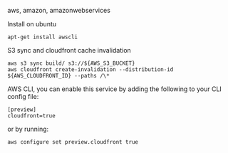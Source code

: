 aws, amazon, amazonwebservices

Install on ubuntu

    apt-get install awscli

S3 sync and cloudfront cache invalidation

    aws s3 sync build/ s3://${AWS_S3_BUCKET}
    aws cloudfront create-invalidation --distribution-id ${AWS_CLOUDFRONT_ID} --paths /\*


AWS CLI, you can enable this service by adding the following to your CLI
config file:

    [preview]
    cloudfront=true

or by running:

    aws configure set preview.cloudfront true
